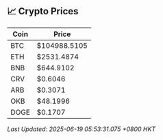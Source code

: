 ## 📈 Crypto Prices

| Coin | Price |
| ---- | ----- |
| BTC | $104988.5105 |
| ETH | $2531.4874 |
| BNB | $644.9102 |
| CRV | $0.6046 |
| ARB | $0.3071 |
| OKB | $48.1996 |
| DOGE | $0.1707 |

_Last Updated: 2025-06-19 05:53:31.075 +0800 HKT_